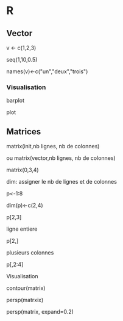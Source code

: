 # R

## Vector

v &lt;- c\(1,2,3\)

seq\(1,10,0.5\)

names\(v\)&lt;-c\("un","deux","trois"\)

### Visualisation

barplot

plot

## Matrices

matrix\(init,nb lignes, nb de colonnes\)

ou matrix\(vector,nb lignes, nb de colonnes\)

matrix\(0,3,4\)

dim: assigner le nb de lignes et de colonnes

p&lt;-1:8

dim\(p\)&lt;-c\(2,4\)

p\[2,3\]

ligne entiere

p\[2,\]

plusieurs colonnes

p\[,2:4\]

Visualisation

contour\(matrix\)

persp\(matrxix\)

persp\(matrix, expand=0.2\)



